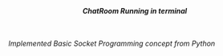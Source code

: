<center> <b><I> ChatRoom Running in terminal </b></I>  </center>

<br>
<br>

<i>Implemented Basic Socket Programming concept from Python </i>
